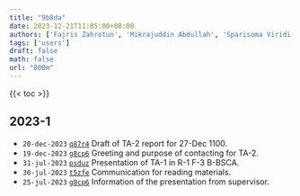 ```yaml
---
title: "9b8da"
date: 2023-12-21T11:05:00+08:00
authors: ['Fajris Zahrotun', 'Mikrajuddin Abdullah', 'Sparisoma Viridi']
tags: ['users']
draft: false
math: false
url: "000m"
---
```

{{< toc >}}


## 2023-1
+ `20-dec-2023` [`q87r4`](https://osf.io/q87r4) Draft of TA-2 report for 27-Dec 1100.
+ `19-dec-2023` [`g8cp6`](https://osf.io/g8cp6) Greeting and purpose of contacting for TA-2.
+ `31-jul-2023` [`psduz`](https://osf.io/psduz) Presentation of TA-1 in R-1 F-3 B-BSCA.
+ `30-jul-2023` [`t5zfe`](https://osf.io/t5zfe) Communication for reading materials.
+ `25-jul-2023` [`g8cp6`](https://osf.io/g8cp6) Information of the presentation from supervisor.
